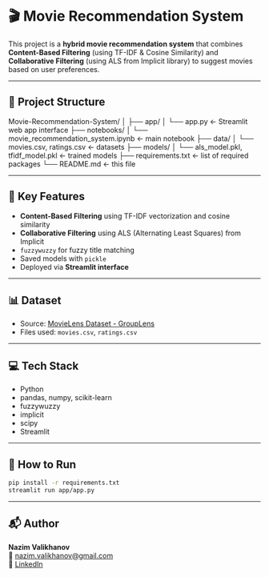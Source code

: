 # 🎬 Movie Recommendation System

This project is a **hybrid movie recommendation system** that combines **Content-Based Filtering** (using TF-IDF & Cosine Similarity) and **Collaborative Filtering** (using ALS from Implicit library) to suggest movies based on user preferences.

---

## 📁 Project Structure

Movie-Recommendation-System/
│
├── app/
│ └── app.py ← Streamlit web app interface
├── notebooks/
│ └── movie_recommendation_system.ipynb ← main notebook
├── data/
│ └── movies.csv, ratings.csv ← datasets
├── models/
│ └── als_model.pkl, tfidf_model.pkl ← trained models
├── requirements.txt ← list of required packages
└── README.md ← this file


---

## 🧠 Key Features
- **Content-Based Filtering** using TF-IDF vectorization and cosine similarity
- **Collaborative Filtering** using ALS (Alternating Least Squares) from Implicit
- `fuzzywuzzy` for fuzzy title matching
- Saved models with `pickle`
- Deployed via **Streamlit interface**

---

## 📊 Dataset
- Source: [MovieLens Dataset - GroupLens](https://grouplens.org/datasets/movielens/)
- Files used: `movies.csv`, `ratings.csv`

---

## 💻 Tech Stack
- Python
- pandas, numpy, scikit-learn
- fuzzywuzzy
- implicit
- scipy
- Streamlit

---

## 🚀 How to Run

```bash
pip install -r requirements.txt
streamlit run app/app.py
```

---

## 📬 Author

**Nazim Valikhanov**  
📧 nazim.valikhanov@gmail.com  
🔗 [LinkedIn](https://linkedin.com/in/nazim-valikhanov)
